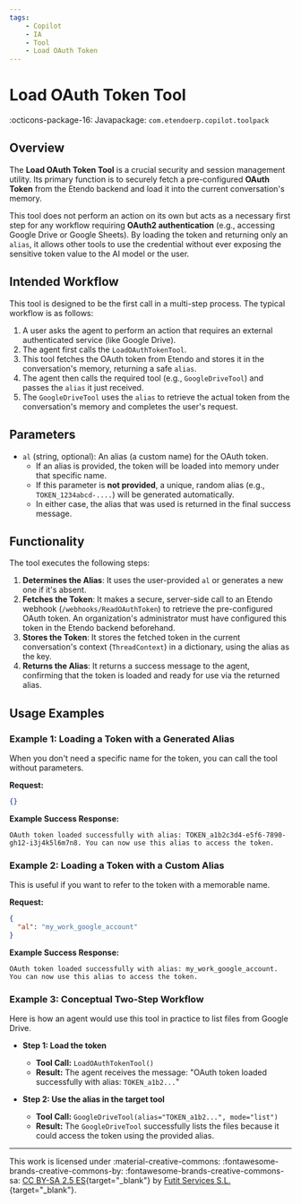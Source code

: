 ```yaml
---
tags:
    - Copilot
    - IA
    - Tool
    - Load OAuth Token 
---
```


# Load OAuth Token Tool
:octicons-package-16: Javapackage: `com.etendoerp.copilot.toolpack`

## Overview

The **Load OAuth Token Tool** is a crucial security and session management utility. Its primary function is to securely fetch a pre-configured **OAuth Token** from the Etendo backend and load it into the current conversation's memory.

This tool does not perform an action on its own but acts as a necessary first step for any workflow requiring **OAuth2 authentication** (e.g., accessing Google Drive or Google Sheets). By loading the token and returning only an `alias`, it allows other tools to use the credential without ever exposing the sensitive token value to the AI model or the user.

## Intended Workflow

This tool is designed to be the first call in a multi-step process. The typical workflow is as follows:

1.  A user asks the agent to perform an action that requires an external authenticated service (like Google Drive).
2.  The agent first calls the `LoadOAuthTokenTool`.
3.  This tool fetches the OAuth token from Etendo and stores it in the conversation's memory, returning a safe `alias`.
4.  The agent then calls the required tool (e.g., `GoogleDriveTool`) and passes the `alias` it just received.
5.  The `GoogleDriveTool` uses the `alias` to retrieve the actual token from the conversation's memory and completes the user's request.

## Parameters

  - `al` (string, optional): An alias (a custom name) for the OAuth token.
      - If an alias is provided, the token will be loaded into memory under that specific name.
      - If this parameter is **not provided**, a unique, random alias (e.g., `TOKEN_1234abcd-....`) will be generated automatically.
      - In either case, the alias that was used is returned in the final success message.

## Functionality

The tool executes the following steps:

1.  **Determines the Alias**: It uses the user-provided `al` or generates a new one if it's absent.
2.  **Fetches the Token**: It makes a secure, server-side call to an Etendo webhook (`/webhooks/ReadOAuthToken`) to retrieve the pre-configured OAuth token. An organization's administrator must have configured this token in the Etendo backend beforehand.
3.  **Stores the Token**: It stores the fetched token in the current conversation's context (`ThreadContext`) in a dictionary, using the alias as the key.
4.  **Returns the Alias**: It returns a success message to the agent, confirming that the token is loaded and ready for use via the returned alias.

## Usage Examples

### Example 1: Loading a Token with a Generated Alias

When you don't need a specific name for the token, you can call the tool without parameters.

**Request:**

```json
{}
```

**Example Success Response:**

```
OAuth token loaded successfully with alias: TOKEN_a1b2c3d4-e5f6-7890-gh12-i3j4k5l6m7n8. You can now use this alias to access the token.
```

### Example 2: Loading a Token with a Custom Alias

This is useful if you want to refer to the token with a memorable name.

**Request:**

```json
{
  "al": "my_work_google_account"
}
```

**Example Success Response:**

```
OAuth token loaded successfully with alias: my_work_google_account. You can now use this alias to access the token.
```

### Example 3: Conceptual Two-Step Workflow

Here is how an agent would use this tool in practice to list files from Google Drive.

  - **Step 1: Load the token**

      - **Tool Call:** `LoadOAuthTokenTool()`
      - **Result:** The agent receives the message: "OAuth token loaded successfully with alias: `TOKEN_a1b2...`"

  - **Step 2: Use the alias in the target tool**

      - **Tool Call:** `GoogleDriveTool(alias="TOKEN_a1b2...", mode="list")`
      - **Result:** The `GoogleDriveTool` successfully lists the files because it could access the token using the provided alias.

---
This work is licensed under :material-creative-commons: :fontawesome-brands-creative-commons-by: :fontawesome-brands-creative-commons-sa: [ CC BY-SA 2.5 ES](https://creativecommons.org/licenses/by-sa/2.5/es/){target="_blank"} by [Futit Services S.L.](https://etendo.software){target="_blank"}.